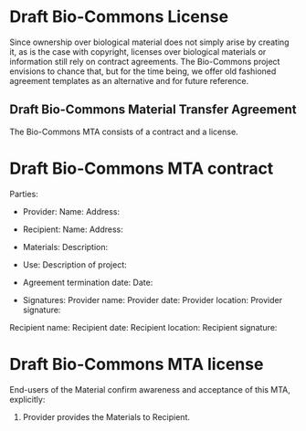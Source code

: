 # Draft Bio-Commons License

Since ownership over biological material does not simply arise by creating it, as is the case with copyright, licenses over biological materials or information still rely on contract agreements. The Bio-Commons project envisions to chance that, but for the time being, we offer old fashioned agreement templates as an alternative and for future reference.

## Draft Bio-Commons Material Transfer Agreement 

The Bio-Commons MTA consists of a contract and a license.

# Draft Bio-Commons MTA contract

Parties:

-	Provider:
Name: 
Address:

-	Recipient: 
Name:
Address:

- Materials:
Description:

- Use:
Description of project:

- Agreement termination date:
Date:

- Signatures:
Provider name:
Provider date:
Provider location: 
Provider signature:

Recipient name:
Recipient date:
Recipient location:
Recipient signature:

# Draft Bio-Commons MTA license

End-users of the Material confirm awareness and acceptance of this MTA, explicitly: 

1. Provider provides the Materials to Recipient.
